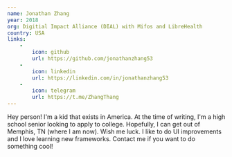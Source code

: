 ```yaml
---
name: Jonathan Zhang
year: 2018
org: Digitial Impact Alliance (DIAL) with Mifos and LibreHealth
country: USA
links:
    -
        icon: github
        url: https://github.com/jonathanzhang53
    -
        icon: linkedin
        url: https://linkedin.com/in/jonathanzhang53
    -
        icon: telegram
        url: https://t.me/ZhangThang
---
```


Hey person! I'm a kid that exists in America. At the time of writing, I'm a high school senior looking to apply to college. Hopefully, I can get out of Memphis, TN (where I am now). Wish me luck. 
I like to do UI improvements and I love learning new frameworks. Contact me if you want to do something cool!
